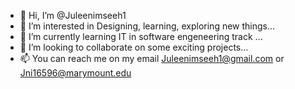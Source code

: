 - 👋 Hi, I’m @Juleenimseeh1
- 👀 I’m interested in Designing, learning, exploring new things...
- 🌱 I’m currently learning IT in software engeneering track ...
- 💞️ I’m looking to collaborate on some exciting projects...
- 📫 You can reach me on my email Juleenimseeh1@gmail.com or Jni16596@marymount.edu

<!---
Juleenimseeh1/Juleenimseeh1 is a ✨ special ✨ repository because its `README.md` (this file) appears on your GitHub profile.
You can click the Preview link to take a look at your changes.
--->
